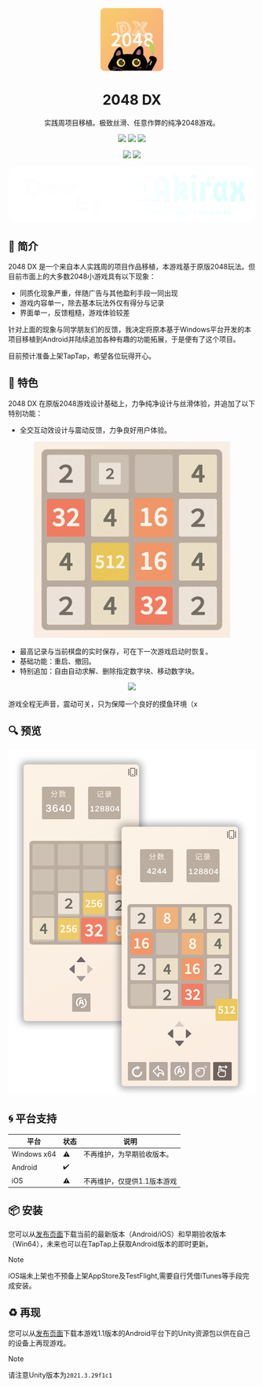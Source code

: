 <div align=center>
  <img width=128 src="Assets\Images\gamelogocorner.png">
</div>

<h1 align="center">
  2048 DX
</h1>

<p align="center">
  实践周项目移植。极致丝滑、任意作弊的纯净2048游戏。
</p>

<p align="center">
  <img src="https://img.shields.io/badge/language-C%23-yellow.svg">
  <img src="https://img.shields.io/badge/Platform-Windows%20%7C%20Android%20%7C%20iOS-green.svg">
  <img src="https://img.shields.io/badge/license-MIT-blue.svg">
</p>

<p align="center">
  <img src="https://img.shields.io/badge/Version-1.1-blue">
  <img src="https://img.shields.io/badge/Unity-2021.3.29f1c1-blue?logo=Unity">
</p>

<div align=center>
  <img width=512 src="Assets\Images\logo.png" style="border-radius: 15px;">
</div>

## :pushpin: 简介

2048 DX 是一个来自本人实践周的项目作品移植，本游戏基于原版2048玩法。但目前市面上的大多数2048小游戏具有以下现象：

- 同质化现象严重，伴随广告与其他盈利手段一同出现
- 游戏内容单一，除去基本玩法外仅有得分与记录
- 界面单一，反馈粗糙，游戏体验较差

针对上面的现象与同学朋友们的反馈，我决定将原本基于Windows平台开发的本项目移植到Android并陆续追加各种有趣的功能拓展，于是便有了这个项目。

目前预计准备上架TapTap，希望各位玩得开心。

## :rainbow: 特色

2048 DX 在原版2048游戏设计基础上，力争纯净设计与丝滑体验，并追加了以下特别功能：

- 全交互动效设计与震动反馈，力争良好用户体验。
  

<div align=center>
  <img src="https://github.com/Matchurry/2048DX/blob/main/Assets/GIFs/preview.gif">
</div>


- 最高记录与当前棋盘的实时保存，可在下一次游戏启动时恢复。
- 基础功能：重启、撤回。
- 特别追加：自由自动求解、删除指定数字块、移动数字块。
  
<div align=center>
  <img src="https://github.com/Matchurry/2048DX/blob/main/Assets/GIFs/functions.gif">
</div>

游戏全程无声音，震动可关，只为保障一个良好的摸鱼环境（x

## :mag: 预览

<div align=center>
  <img src="Assets\Images\preview.png">
</div>

## :cyclone: 平台支持

| 平台                 | 状态 | 说明                |
| -------------------- | ---- | ------------------- |
| Windows x64          | :warning:    |不再维护，为早期验收版本。                  |
| Android          | :heavy_check_mark:    |                     |
| iOS          | :warning:    |不再维护，仅提供1.1版本游戏               |

## 📦 安装

您可以从[发布页面](https://github.com/Matchurry/2048DX/releases)下载当前的最新版本（Android/iOS）和早期验收版本（Win64），未来也可以在TapTap上获取Android版本的即时更新。
> [!NOTE]
> iOS端未上架也不预备上架AppStore及TestFlight,需要自行凭借iTunes等手段完成安装。

## :recycle: 再现

您可以从[发布页面](https://github.com/Matchurry/2048DX/releases)下载本游戏1.1版本的Android平台下的Unity资源包以供在自己的设备上再现游戏。
> [!NOTE]
> 请注意Unity版本为`2021.3.29f1c1`